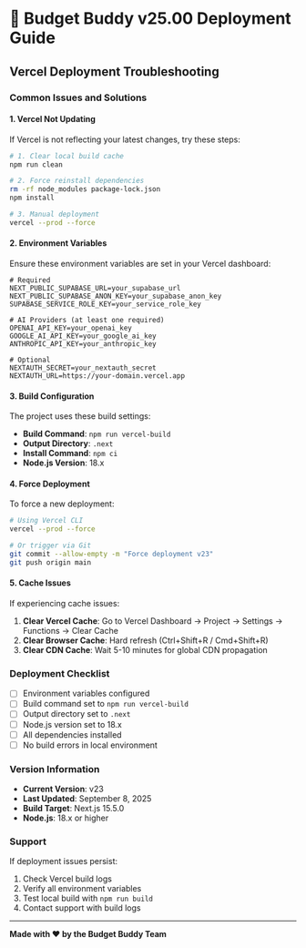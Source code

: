 # 🚀 Budget Buddy v25.00 Deployment Guide

## Vercel Deployment Troubleshooting

### Common Issues and Solutions

#### 1. **Vercel Not Updating**
If Vercel is not reflecting your latest changes, try these steps:

```bash
# 1. Clear local build cache
npm run clean

# 2. Force reinstall dependencies
rm -rf node_modules package-lock.json
npm install

# 3. Manual deployment
vercel --prod --force
```

#### 2. **Environment Variables**
Ensure these environment variables are set in your Vercel dashboard:

```env
# Required
NEXT_PUBLIC_SUPABASE_URL=your_supabase_url
NEXT_PUBLIC_SUPABASE_ANON_KEY=your_supabase_anon_key
SUPABASE_SERVICE_ROLE_KEY=your_service_role_key

# AI Providers (at least one required)
OPENAI_API_KEY=your_openai_key
GOOGLE_AI_API_KEY=your_google_ai_key
ANTHROPIC_API_KEY=your_anthropic_key

# Optional
NEXTAUTH_SECRET=your_nextauth_secret
NEXTAUTH_URL=https://your-domain.vercel.app
```

#### 3. **Build Configuration**
The project uses these build settings:
- **Build Command**: `npm run vercel-build`
- **Output Directory**: `.next`
- **Install Command**: `npm ci`
- **Node.js Version**: 18.x

#### 4. **Force Deployment**
To force a new deployment:

```bash
# Using Vercel CLI
vercel --prod --force

# Or trigger via Git
git commit --allow-empty -m "Force deployment v23"
git push origin main
```

#### 5. **Cache Issues**
If experiencing cache issues:

1. **Clear Vercel Cache**: Go to Vercel Dashboard → Project → Settings → Functions → Clear Cache
2. **Clear Browser Cache**: Hard refresh (Ctrl+Shift+R / Cmd+Shift+R)
3. **Clear CDN Cache**: Wait 5-10 minutes for global CDN propagation

### Deployment Checklist

- [ ] Environment variables configured
- [ ] Build command set to `npm run vercel-build`
- [ ] Output directory set to `.next`
- [ ] Node.js version set to 18.x
- [ ] All dependencies installed
- [ ] No build errors in local environment

### Version Information

- **Current Version**: v23
- **Last Updated**: September 8, 2025
- **Build Target**: Next.js 15.5.0
- **Node.js**: 18.x or higher

### Support

If deployment issues persist:
1. Check Vercel build logs
2. Verify all environment variables
3. Test local build with `npm run build`
4. Contact support with build logs

---

**Made with ❤️ by the Budget Buddy Team**